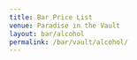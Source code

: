 ```yaml
---
title: Bar Price List
venue: Paradise in the Vault
layout: bar/alcohol
permalink: /bar/vault/alcohol/
---
```

